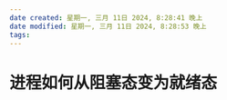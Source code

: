 ```yaml
---
date created: 星期一, 三月 11日 2024, 8:28:41 晚上
date modified: 星期一, 三月 11日 2024, 8:28:53 晚上
tags: 
---
```


# 进程如何从阻塞态变为就绪态